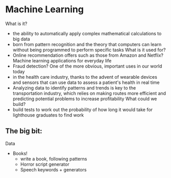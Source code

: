 # Machine Learning
What is it?
- the ability to automatically apply complex mathematical calculations to big data
- born from pattern recognition and the theory that computers can learn without being programmed to perform specific tasks
What is it used for?
- Online recommendation offers such as those from Amazon and Netflix? Machine learning applications for everyday life
- Fraud detection? One of the more obvious, important uses in our world today
- in the health care industry, thanks to the advent of wearable devices and sensors that can use data to assess a patient's health in real time
- Analyzing data to identify patterns and trends is key to the transportation industry, which relies on making routes more efficient and predicting potential problems to increase profitability
What could we build?
- build tests to work out the probability of how long it would take for lighthouse graduates to find work


## The big bit:

Data

- Books!
    - write a book, following patterns
    - Horror script generator
    - Speech keywords + generators